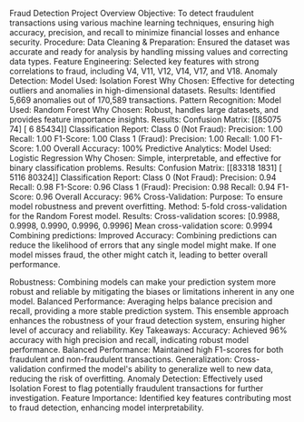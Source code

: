 Fraud Detection Project Overview
Objective:
To detect fraudulent transactions using various machine learning techniques, ensuring high accuracy, precision, and recall to minimize financial losses and enhance security.
Procedure:
Data Cleaning & Preparation:
Ensured the dataset was accurate and ready for analysis by handling missing values and correcting data types.
Feature Engineering:
Selected key features with strong correlations to fraud, including V4, V11, V12, V14, V17, and V18.
Anomaly Detection:
Model Used: Isolation Forest
Why Chosen: Effective for detecting outliers and anomalies in high-dimensional datasets.
Results: Identified 5,669 anomalies out of 170,589 transactions.
Pattern Recognition:
Model Used: Random Forest
Why Chosen: Robust, handles large datasets, and provides feature importance insights.
Results:
Confusion Matrix:
[[85075    74]
[    6 85434]]
Classification Report:
Class 0 (Not Fraud):
Precision: 1.00
Recall: 1.00
F1-Score: 1.00
Class 1 (Fraud):
Precision: 1.00
Recall: 1.00
F1-Score: 1.00
Overall Accuracy: 100%
Predictive Analytics:
Model Used: Logistic Regression
Why Chosen: Simple, interpretable, and effective for binary classification problems.
Results:
Confusion Matrix:
[[83318  1831]
[ 5116 80324]]
Classification Report:
Class 0 (Not Fraud):
Precision: 0.94
Recall: 0.98
F1-Score: 0.96
Class 1 (Fraud):
Precision: 0.98
Recall: 0.94
F1-Score: 0.96
Overall Accuracy: 96%
Cross-Validation:
Purpose: To ensure model robustness and prevent overfitting.
Method: 5-fold cross-validation for the Random Forest model.
Results:
Cross-validation scores: [0.9988, 0.9998, 0.9990, 0.9996, 0.9996]
Mean cross-validation score: 0.9994
Combining predictions:
Improved Accuracy: Combining predictions can reduce the likelihood of errors that any single model might make. If one model misses fraud, the other might catch it, leading to better overall performance.

Robustness: Combining models can make your prediction system more robust and reliable 
by mitigating the biases or limitations inherent in any one model.
Balanced Performance: Averaging helps balance precision and recall, providing a more 
stable prediction system.
This ensemble approach enhances the robustness of your fraud detection system, ensuring 
higher level of accuracy and reliability.
Key Takeaways:
Accuracy: Achieved 96% accuracy with high precision and recall, indicating robust model performance.
Balanced Performance: Maintained high F1-scores for both fraudulent and non-fraudulent transactions.
Generalization: Cross-validation confirmed the model's ability to generalize well to new data, reducing the risk of overfitting.
Anomaly Detection: Effectively used Isolation Forest to flag potentially fraudulent transactions for further investigation.
Feature Importance: Identified key features contributing most to fraud detection, enhancing model interpretability.
